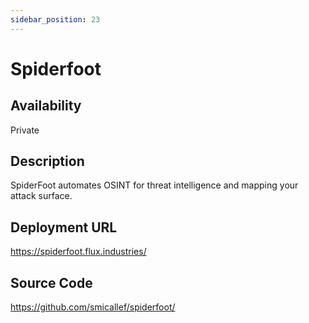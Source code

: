 ```yaml
---
sidebar_position: 23
---
```


# Spiderfoot

## Availability
Private

## Description
SpiderFoot automates OSINT for threat intelligence and mapping your attack surface.

## Deployment URL
https://spiderfoot.flux.industries/

## Source Code
https://github.com/smicallef/spiderfoot/